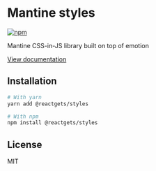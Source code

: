 # Mantine styles

[![npm](https://img.shields.io/npm/dm/@reactgets/styles)](https://www.npmjs.com/package/@reactgets/styles)

Mantine CSS-in-JS library built on top of emotion

[View documentation](https://mantine.dev/)

## Installation

```bash
# With yarn
yarn add @reactgets/styles

# With npm
npm install @reactgets/styles
```

## License

MIT
